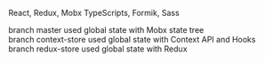 React, Redux, Mobx TypeScripts, Formik, Sass

branch master used global state with Mobx state tree<br />
branch context-store used global state with Context API and Hooks<br />
branch redux-store used global state with Redux
